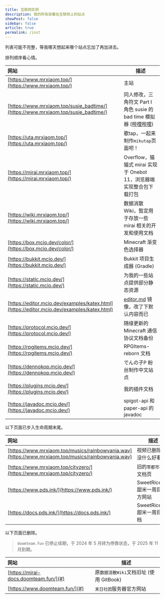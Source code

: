 ```yaml
---
title: 互联网实例
description: 我的所有部署在互联网上的站点
showPost: false
sidebar: false
article: true
permalink: /inst
---
```


列表可能不完整，等我哪天想起来哪个站点忘加了再加进去。

排列顺序看心情。

| 网站 | 描述 |
|:--- | ---- |
| [https://www.mrxiaom.top/](https://www.mrxiaom.top/) | 主站 |
| [https://www.mrxiaom.top/susie_badtime/](https://www.mrxiaom.top/susie_badtime/) | 同人修改，三角符文 Part I 角色 susie 的 bad time 模拟器 ([哔哩哔哩](https://www.bilibili.com/video/BV1bt411W7SV)) |
| [https://uta.mrxiaom.top/](https://uta.mrxiaom.top/) | 歌tap，一起来制作`mikutap`页面吧！ |
| [https://mirai.mrxiaom.top/](https://mirai.mrxiaom.top/) | Overflow，猫猫式 mirai 实现于 Onebot 11，浏览器端实现整合包下载打包 |
| [https://wiki.mrxiaom.top/](https://wiki.mrxiaom.top/) | 数据消散Wiki，暂定用于存放一些 mirai 相关的开发和使用文档 |
| [https://box.mcio.dev/color/](https://box.mcio.dev/color/) | Minecraft 渐变色选择器 |
| [https://bukkit.mcio.dev/](https://bukkit.mcio.dev/) | Bukkit 项目生成器 (Gradle) |
| [https://static.mcio.dev/](https://static.mcio.dev/) | 为我的一些站点提供部分静态资源 |
| [https://editor.mcio.dev/examples/katex.html](https://editor.mcio.dev/examples/katex.html) | [editor.md](https://github.com/pandao/editor.md) 镜像，改了下默认内容而已 |
| [https://protocol.mcio.dev/](https://protocol.mcio.dev/) | 随缘更新的 Minecraft 通信协议文档备份 |
| [https://rpgitems.mcio.dev/](https://rpgitems.mcio.dev/) | RPGItems-reborn 文档 |
| [https://dennokop.mcio.dev/](https://dennokop.mcio.dev/) | でんの子P 粉丝制作中文站点 |
| [https://plugins.mcio.dev/](https://plugins.mcio.dev/) | 我的插件文档 |
| [https://javadoc.mcio.dev/](https://javadoc.mcio.dev/) | spigot-api 和 paper-api 的 javadoc |

以下页面已步入生命周期末尾。

| 网站 | 描述 |
|:--- | ---- |
| [https://www.mrxiaom.top/musics/rainbowvania.wav](https://www.mrxiaom.top/musics/rainbowvania.wav) | 视频已删除，没什么好看的 |
| [https://www.mrxiaom.top/cityzero/](https://www.mrxiaom.top/cityzero/) | 旧的`零都市`社区文档页 |
| [https://www.pds.ink/](https://www.pds.ink/) | SweetRiceMC 甜米一周目官方网站 |
| [https://docs.pds.ink/](https://docs.pds.ink/) | SweetRiceMC 甜米一周目文档 |

以下页面已删除。

> `doomteam.fun` 已停止续期，于 2024 年 5 月转为停靠状态，于 2025 年 11 月到期。

| 网站 | 描述 |
|:--- | ---- |
| [https://mirai-docs.doomteam.fun/](#) | 原`数据消散Wiki`文档旧址 (使用 GitBook) |
| [https://www.doomteam.fun/](#) | `末日社团`服务器官方网站 |
